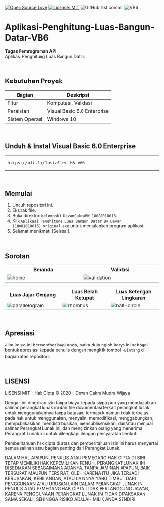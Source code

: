 [![Open Source Love](https://badges.frapsoft.com/os/v1/open-source.svg?style=flat)](https://github.com/ellerbrock/open-source-badges/)
[![License: MIT](https://img.shields.io/badge/License-MIT-blue.svg?logo=github&color=%23F7DF1E)](https://opensource.org/licenses/MIT)
![GitHub last commit](https://img.shields.io/github/last-commit/devancakra/Aplikasi-Penghitung-Luas-Bangun-Datar-VB6)
![VB6](https://img.shields.io/badge/6%20programming-%2340099C.svg?&style=flat&logo=visualbasic&logoColor=white)

# Aplikasi-Penghitung-Luas-Bangun-Datar-VB6
<strong>Tugas Pemrograman API</strong><br>
Aplikasi Penghitung Luas Bangun Datar.

<br>

## Kebutuhan Proyek
| Bagian | Deskripsi |
| --- | --- |
| Fitur | Komputasi, Validasi |
| Peralatan | Visual Basic 6.0 Enterprise |
| Sistem Operasi | Windows 10 |

<br>

## Unduh & Instal Visual Basic 6.0 Enterprise
<table><tr><td width="840">
  
```
https://bit.ly/Installer_MS_VB6
```

</td></tr></table>

<br>

## Memulai
1. Unduh repositori ini.<br>
2. Ekstrak file.<br>
3. Buka direktori ``` Kelompok1_DevanCakraMW_18081010013 ```.<br>
4. Klik ``` Aplikasi Penghitung Luas Bangun Datar By Devan (18081010013)_original.exe ``` untuk menjalankan program aplikasi.<br>
5. Selamat menikmati [Selesai].

<br>

## Sorotan
<table>
<tr>
<th width="420">Beranda</th>
<th width="420">Validasi</th>
</tr>
<tr>
<td><img src="https://github.com/devancakra/Aplikasi-Penghitung-Luas-Bangun-Datar-VB6/assets/54527592/d257c31e-a070-4c11-8b27-22e864f30dd8" alt="home"></td>
<td><img src="https://github.com/devancakra/Aplikasi-Penghitung-Luas-Bangun-Datar-VB6/assets/54527592/7cd25fe3-f2f2-40be-8985-e795e04e959d" alt="validation"></td>
</tr>
</table>
<table>
<tr>
<th width="280">Luas Jajar Genjang</th>
<th width="280">Luas Belah Ketupat</th>
<th width="280">Luas Setengah Lingkaran</th>
</tr>
<tr>
<td><img src="https://github.com/devancakra/Aplikasi-Penghitung-Luas-Bangun-Datar-VB6/assets/54527592/82e904bb-309c-4d68-b17f-d7d260ce2f93" alt="parallelogram"></td>
<td><img src="https://github.com/devancakra/Aplikasi-Penghitung-Luas-Bangun-Datar-VB6/assets/54527592/a3f2aac0-b2e9-4cb3-9981-aa6ecb5f1086" alt="rhombus"></td>
<td><img src="https://github.com/devancakra/Aplikasi-Penghitung-Luas-Bangun-Datar-VB6/assets/54527592/15af89db-ab31-484d-978a-f8458bd88c35" alt="half-circle"></td>
</tr>
</table>

<br>

## Apresiasi
Jika karya ini bermanfaat bagi anda, maka dukunglah karya ini sebagai bentuk apresiasi kepada penulis dengan mengklik tombol ``` ⭐Bintang ``` di bagian atas repositori.

<br>

## LISENSI 
LISENSI MIT - Hak Cipta © 2020 - Devan Cakra Mudra Wijaya

Dengan ini diberikan izin tanpa biaya kepada siapa pun yang mendapatkan salinan perangkat lunak ini dan file dokumentasi terkait perangkat lunak untuk menggunakannya tanpa batasan, termasuk namun tidak terbatas pada hak untuk menggunakan, menyalin, memodifikasi, menggabungkan, mempublikasikan, mendistribusikan, mensublisensikan, dan/atau menjual salinan Perangkat Lunak ini, dan mengizinkan orang yang menerima Perangkat Lunak ini untuk dilengkapi dengan persyaratan berikut:

Pemberitahuan hak cipta di atas dan pemberitahuan izin ini harus menyertai semua salinan atau bagian penting dari Perangkat Lunak.

DALAM HAL APAPUN, PENULIS ATAU PEMEGANG HAK CIPTA DI SINI TETAP MEMILIKI HAK KEPEMILIKAN PENUH. PERANGKAT LUNAK INI DISEDIAKAN SEBAGAIMANA ADANYA, TANPA JAMINAN APAPUN, BAIK TERSURAT MAUPUN TERSIRAT, OLEH KARENA ITU JIKA TERJADI KERUSAKAN, KEHILANGAN, ATAU LAINNYA YANG TIMBUL DARI PENGGUNAAN ATAU URUSAN LAIN DALAM PERANGKAT LUNAK INI, PENULIS ATAU PEMEGANG HAK CIPTA TIDAK BERTANGGUNG JAWAB, KARENA PENGGUNAAN PERANGKAT LUNAK INI TIDAK DIPAKSAKAN SAMA SEKALI, SEHINGGA RISIKO ADALAH MILIK ANDA SENDIRI.

